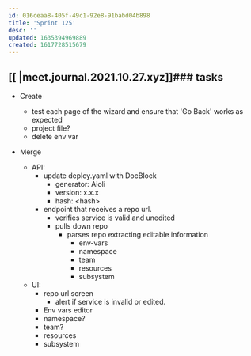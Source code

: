 ```yaml
---
id: 016ceaa8-405f-49c1-92e8-91babd04b898
title: 'Sprint 125'
desc: ''
updated: 1635394969889
created: 1617728515679
---
```

[[
|meet.journal.2021.10.27.xyz]]### tasks
---

- Create
  - test each page of the wizard and ensure that 'Go Back' works as expected
  - project file?
  - delete env var

- Merge
  - API:
    - update deploy.yaml with DocBlock
      - generator: Aioli
      - version: x.x.x
      - hash: \<hash>
    - endpoint that receives a repo url.
      - verifies service is valid and unedited
      - pulls down repo
        - parses repo extracting editable information
          - env-vars
          - namespace
          - team
          - resources
          - subsystem
  - UI:
    - repo url screen
      - alert if service is invalid or edited.
    - Env vars editor
    - namespace?
    - team?
    - resources
    - subsystem
